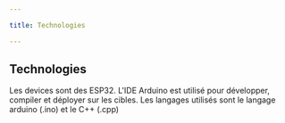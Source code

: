```yaml
---

title: Technologies

---
```


## Technologies

Les devices sont des ESP32. L'IDE Arduino est utilisé pour développer, compiler et déployer sur les cibles.
Les langages utilisés sont le langage arduino (.ino) et le C++ (.cpp)
